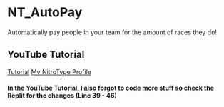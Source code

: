 # NT_AutoPay
Automatically pay people in your team for the amount of races they do!

## YouTube Tutorial
[Tutorial](https://www.youtube.com/watch?v=J5HQ5QxKumg)
[My NitroType Profile](https://www.nitrotype.com/racer/spinachofficial)

#### In the YouTube Tutorial, I also forgot to code more stuff so check the Replit for the changes (Line 39 - 46)
